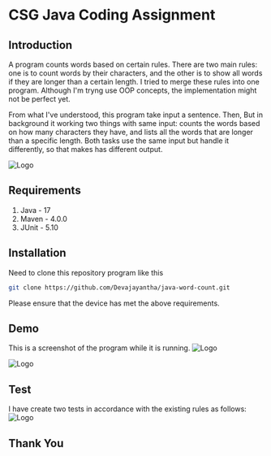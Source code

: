 # CSG Java Coding Assignment


## Introduction
A program counts words based on certain rules. There are two main rules: one is to count words by their characters, and the other is to show all words if they are longer than a certain length. I tried to merge these rules into one program. Although I'm tryng use OOP concepts, the implementation might not be perfect yet.

From what I've understood, this program take input a sentence. Then, But in background it working two things with same input: counts the words based on how many characters they have, and lists all the words that are longer than a specific length. Both tasks use the same input but handle it differently, so that makes has different output.

![Logo](https://devajayantha.github.io/assets/image-test/image2.png)

## Requirements
1. Java - 17
2. Maven - 4.0.0
3. JUnit - 5.10

## Installation
Need to clone this repository program like this
```bash
git clone https://github.com/Devajayantha/java-word-count.git
```
Please ensure that the device has met the above requirements.

## Demo
This is a screenshot of the program while it is running.
![Logo](https://devajayantha.github.io/assets/image-test/image1.jpg)

![Logo](https://devajayantha.github.io/assets/image-test/image3.png)

## Test
I have create two tests in accordance with the existing rules as follows:
![Logo](https://devajayantha.github.io/assets/image-test/image4.png)

## Thank You

